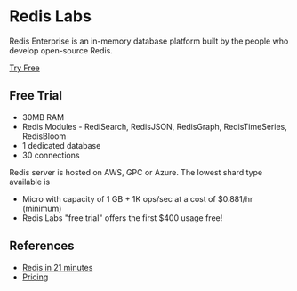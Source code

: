 # Redis Labs

Redis Enterprise is an in-memory database platform built by the people who develop open-source Redis. 

[Try Free](https://redislabs.com/try-free/)

## Free Trial <Badge text="Credit Card Required" type="warning"/>
- 30MB RAM
- Redis Modules - RediSearch, RedisJSON, RedisGraph, RedisTimeSeries, RedisBloom
- 1 dedicated database
- 30 connections

Redis server is hosted on AWS, GPC or Azure.  The lowest shard type available is 
- Micro with capacity of 1 GB + 1K ops/sec at a cost of $0.881/hr (minimum)
- Redis Labs "free trial" offers the first $400 usage free!

## References
- [Redis in 21 minutes](/blogs/redis-in-21-mins.md)
- [Pricing](https://redislabs.com/redis-enterprise-cloud/pricing/)